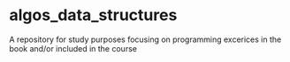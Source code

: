 # algos_data_structures
A repository for study purposes focusing on programming excerices in the book and/or included in the course
